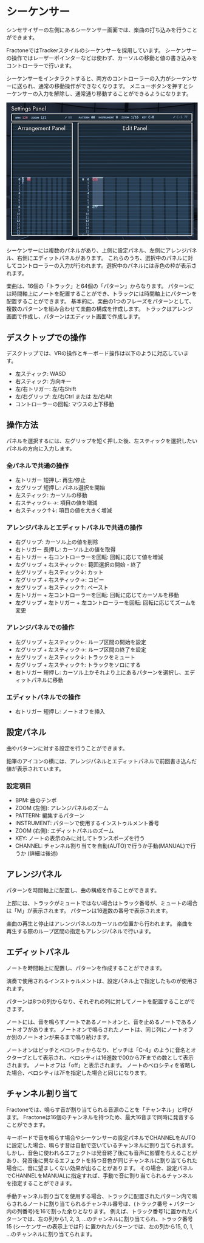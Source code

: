 # シーケンサー

シンセサイザーの左側にあるシーケンサー画面では、楽曲の打ち込みを行うことができます。

FractoneではTrackerスタイルのシーケンサーを採用しています。
シーケンサーの操作ではレーザーポインターなどは使わず、カーソルの移動と値の書き込みをコントローラーで行います。

シーケンサーをインタラクトすると、両方のコントローラーの入力がシーケンサーに送られ、通常の移動操作ができなくなります。
メニューボタンを押すとシーケンサーの入力を解除し、通常通り移動することができるようになります。

![Sequencer](images/sequencer.png)

シーケンサーには複数のパネルがあり、上側に設定パネル、左側にアレンジパネル、右側にエディットパネルがあります。
これらのうち、選択中のパネルに対してコントローラーの入力が行われます。選択中のパネルには赤色の枠が表示されます。

楽曲は、16個の「トラック」と64個の「パターン」からなります。
パターンには時間軸上にノートを配置することができ、トラックには時間軸上にパターンを配置することができます。
基本的に、楽曲の1つのフレーズをパターンとして、複数のパターンを組み合わせて楽曲の構成を作成します。
トラックはアレンジ画面で作成し、パターンはエディット画面で作成します。

## デスクトップでの操作

デスクトップでは、VRの操作とキーボード操作は以下のように対応しています。

- 左スティック: WASD
- 右スティック: 方向キー
- 左/右トリガー: 左/右Shift
- 左/右グリップ: 左/右Ctrl または 左/右Alt
- コントローラーの回転: マウスの上下移動

## 操作方法

パネルを選択するには、左グリップを短く押した後、左スティックを選択したいパネルの方向に入力します。

### 全パネルで共通の操作

- 左トリガー 短押し: 再生/停止
- 左グリップ 短押し: パネル選択を開始
- 左スティック: カーソルの移動
- 右スティック←→: 項目の値を増減
- 右スティック↑↓: 項目の値を大きく増減

### アレンジパネルとエディットパネルで共通の操作

- 右グリップ: カーソル上の値を削除
- 右トリガー 長押し: カーソル上の値を取得
- 右トリガー + 右コントローラーを回転: 回転に応じて値を増減
- 左グリップ + 右スティック←: 範囲選択の開始・終了
- 左グリップ + 右スティック↓: カット
- 左グリップ + 右スティック→: コピー
- 左グリップ + 右スティック↑: ペースト
- 左トリガー + 左コントローラーを回転: 回転に応じてカーソルを移動
- 左グリップ + 左トリガー + 左コントローラーを回転: 回転に応じてズームを変更

### アレンジパネルでの操作

- 左グリップ + 左スティック←: ループ区間の開始を設定
- 左グリップ + 左スティック→: ループ区間の終了を設定
- 左グリップ + 左スティック↓: トラックをミュート
- 左グリップ + 左スティック↑: トラックをソロにする
- 右トリガー 短押し: カーソル上かそれより上にあるパターンを選択し、エディットパネルに移動

### エディットパネルでの操作

- 右トリガー 短押し: ノートオフを挿入

## 設定パネル

曲やパターンに対する設定を行うことができます。

鉛筆のアイコンの横には、アレンジパネルとエディットパネルで前回書き込んだ値が表示されています。

### 設定項目

- BPM: 曲のテンポ
- ZOOM (左側): アレンジパネルのズーム
- PATTERN: 編集するパターン
- INSTRUMENT: パターンで使用するインストゥルメント番号
- ZOOM (右側): エディットパネルのズーム
- KEY: ノートの表示のみに対してトランスポーズを行う
- CHANNEL: チャンネル割り当てを自動(AUTO)で行うか手動(MANUAL)で行うか (詳細は後述)

## アレンジパネル

パターンを時間軸上に配置し、曲の構成を作ることができます。

上部には、トラックがミュートではない場合はトラック番号が、ミュートの場合は「M」が表示されます。
パターンは16進数の番号で表示されます。

楽曲の再生と停止はアレンジパネルのカーソルの位置から行われます。
楽曲を再生する際のループ区間の指定もアレンジパネルで行います。

## エディットパネル

ノートを時間軸上に配置し、パターンを作成することができます。

演奏で使用されるインストゥルメントは、設定パネル上で指定したものが使用されます。

パターンは8つの列からなり、それぞれの列に対してノートを配置することができます。

ノートには、音を鳴らすノートであるノートオンと、音を止めるノートであるノートオフがあります。
ノートオンで鳴らされたノートは、同じ列にノートオフか別のノートオンが来るまで鳴り続けます。

ノートオンはピッチとベロシティからなり、ピッチは「C-4」のように音名とオクターブとして表示され、ベロシティは16進数で00から7Fまでの数として表示されます。
ノートオフは「off」と表示されます。
ノートのベロシティを省略した場合、ベロシティは7Fを指定した場合と同じになります。

## チャンネル割り当て

Fractoneでは、鳴らす音が割り当てられる音源のことを「チャンネル」と呼びます。
Fractoneは16個のチャンネルを持つため、最大16音まで同時に発音することができます。

キーボードで音を鳴らす場合やシーケンサーの設定パネルでCHANNELをAUTOに設定した場合、鳴らす音は自動で空いているチャンネルに割り当てられます。
しかし、音色に使われるエフェクトは発音終了後にも音声に影響を与えることがあり、発音後に異なるエフェクトを持つ音色が同じチャンネルに割り当てられた場合に、音に望ましくない効果が出ることがあります。
その場合、設定パネルでCHANNELをMANUALに指定すれば、手動で音に割り当てられるチャンネルを指定することができます。

手動チャンネル割り当てを使用する場合、トラックに配置されたパターン内で鳴らされるノートに割り当てられるチャンネル番号は、(トラック番号 + パターン内の列番号)を16で割った余りとなります。
例えば、トラック番号1に置かれたパターンでは、左の列から1, 2, 3, ...のチャンネルに割り当てられ、トラック番号15 (シーケンサーの表示上ではF) に置かれたパターンでは、左の列から15, 0, 1, ...のチャンネルに割り当てられます。

